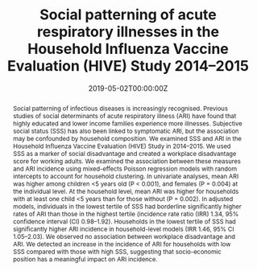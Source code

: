 ---
title: "Social patterning of acute respiratory illnesses in the Household Influenza Vaccine Evaluation (HIVE) Study 2014–2015"
authors:
- Ryan-Malosh
- "Grace A. Noppert"
- admin
- "Emily T. Martin"
- "Arnold S. Monto"

date: "2019-05-02T00:00:00Z"
doi: "https://doi.org/10.1017/s0950268819000748"

# Schedule page publish date (NOT publication's date).
publishDate: "2021-01-08T00:00:00Z"

# Publication type.
# Legend: 0 = Uncategorized; 1 = Conference paper; 2 = Journal article;
# 3 = Preprint / Working Paper; 4 = Report; 5 = Book; 6 = Book section;
# 7 = Thesis; 8 = Patent
publication_types: ["2"]

# Publication name and optional abbreviated publication name.
publication: Epidemiology and Infection
publication_short: Epidemiol. Infect.

abstract: "Social patterning of infectious diseases is increasingly recognised. Previous studies of social determinants of acute respiratory illness (ARI) have found that highly educated and lower income families experience more illnesses. Subjective social status (SSS) has also been linked to symptomatic ARI, but the association may be confounded by household composition. We examined SSS and ARI in the Household Influenza Vaccine Evaluation (HIVE) Study in 2014–2015. We used SSS as a marker of social disadvantage and created a workplace disadvantage score for working adults. We examined the association between these measures and ARI incidence using mixed-effects Poisson regression models with random intercepts to account for household clustering. In univariate analyses, mean ARI was higher among children <5 years old (P < 0.001), and females (P = 0.004) at the individual level. At the household level, mean ARI was higher for households with at least one child <5 years than for those without (P = 0.002). In adjusted models, individuals in the lowest tertile of SSS had borderline significantly higher rates of ARI than those in the highest tertile (incidence rate ratio (IRR) 1.34, 95% confidence interval (CI) 0.98–1.92). Households in the lowest tertile of SSS had significantly higher ARI incidence in household-level models (IRR 1.46, 95% CI 1.05–2.03). We observed no association between workplace disadvantage and ARI. We detected an increase in the incidence of ARI for households with low SSS compared with those with high SSS, suggesting that socio-economic position has a meaningful impact on ARI incidence."

# Summary. An optional shortened abstract.
# summary: Lorem ipsum dolor sit amet, consectetur adipiscing elit. Duis posuere tellus ac convallis placerat. Proin tincidunt magna sed ex sollicitudin condimentum.

tags:
- Epidemiology
- Respiratory Infections
- Social Determinants of Health

featured: false

links:
- name: Online Access
  url: https://www.cambridge.org/core/journals/epidemiology-and-infection/article/social-patterning-of-acute-respiratory-illnesses-in-the-household-influenza-vaccine-evaluation-hive-study-20142015/B128D276F43887FD2ED24F2095020997
# url_pdf: 
# url_code: '#'
# url_dataset: '#'
# url_poster: '#'
# url_project: ''
# url_slides: ''
# url_source: '#'
# url_video: '#'

# Featured image
# To use, add an image named `featured.jpg/png` to your page's folder. 
# image:
#   caption: ''
#   focal_point: ""
#   preview_only: false

# Associated Projects (optional).
#   Associate this publication with one or more of your projects.
#   Simply enter your project's folder or file name without extension.
#   E.g. `internal-project` references `content/project/internal-project/index.md`.
#   Otherwise, set `projects: []`.
# projects: 

# Slides (optional).
#   Associate this publication with Markdown slides.
#   Simply enter your slide deck's filename without extension.
#   E.g. `slides: "example"` references `content/slides/example/index.md`.
#   Otherwise, set `slides: ""`.
slides: ""
---